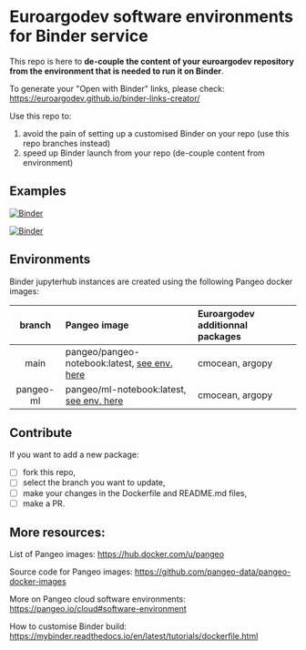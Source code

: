 # Euroargodev software environments for Binder service

This repo is here to **de-couple the content of your euroargodev repository from the environment that is needed to run it on Binder**.

To generate your "Open with Binder" links, please check: https://euroargodev.github.io/binder-links-creator/

Use this repo to:
1. avoid the pain of setting up a customised Binder on your repo (use this repo branches instead)
2. speed up Binder launch from your repo (de-couple content from environment)

## Examples

[![Binder](https://img.shields.io/static/v1.svg?logo=Jupyter&label=Binder&message=Open+argopy+demo&color=blue)](https://mybinder.org/v2/gh/euroargodev/binder-sandbox/main?urlpath=git-pull%3Frepo%3Dhttps%253A%252F%252Fgithub.com%252Feuroargodev%252Fargopy%26urlpath%3Dlab%252Ftree%252Fargopy%252Fdocs%252Ftryit.ipynb%26branch%3Dmaster)

[![Binder](https://img.shields.io/static/v1.svg?logo=Jupyter&label=Binder&message=Open+OSnet+demo&color=blue)](https://mybinder.org/v2/gh/euroargodev/binder-sandbox/pangeo-ml?urlpath=git-pull%3Frepo%3Dhttps%253A%252F%252Fgithub.com%252Feuroargodev%252FOSnet-GulfStream%26urlpath%3Dlab%252Ftree%252FOSnet-GulfStream%252Fdocs%252Fdemo-predictions.ipynb%26branch%3Dbinder)

## Environments
Binder jupyterhub instances are created using the following Pangeo docker images:

| branch | Pangeo image | Euroargodev additionnal packages |
|:---------:|:-------|:-------|
| main | pangeo/pangeo-notebook:latest, [see env. here](https://github.com/pangeo-data/pangeo-docker-images/tree/master/ml-notebook) | cmocean, argopy
| pangeo-ml | pangeo/ml-notebook:latest, [see env. here](https://github.com/pangeo-data/pangeo-docker-images/tree/master/ml-notebook) | cmocean, argopy

## Contribute 
If you want to add a new package:
- [ ] fork this repo,
- [ ] select the branch you want to update, 
- [ ] make your changes in the Dockerfile and README.md files, 
- [ ] make a PR.

## More resources:
List of Pangeo images: https://hub.docker.com/u/pangeo

Source code for Pangeo images: https://github.com/pangeo-data/pangeo-docker-images

More on Pangeo cloud software environments: https://pangeo.io/cloud#software-environment

How to customise Binder build: https://mybinder.readthedocs.io/en/latest/tutorials/dockerfile.html